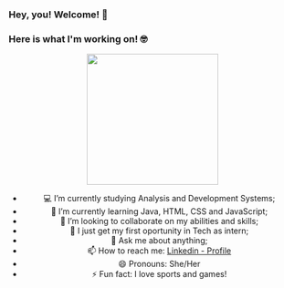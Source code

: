 ### Hey, you! Welcome! 👋
<!--
**BabiMacieira/BabiMacieira** is a ✨ _special_ ✨ repository because its `README.md` (this file) appears on your GitHub profile.

Here are some ideas to get you started:

- 🔭 I’m currently work on ...
- 🌱 I’m currently learning ...
- 👯 I’m looking to collaborate on ...
- 🤔 I’m looking for help with my ...
- 💬 Ask me about anything;...
- 📫 How to reach me: ...
- 😄 Pronouns: ...
- ⚡ Fun fact: ...
-->

### Here is what I'm working on! 🤓

<div id="header" align="center">
  <img src="https://c.tenor.com/AlUkiGkR2j8AAAAM/new-game-ahagon-umiko-programming.gif"  width="230"/>
  <div id="badges">
  
- 💻 I’m currently studying Analysis and Development Systems;
- 🌱 I’m currently learning Java, HTML, CSS and JavaScript;
- 👯 I’m looking to collaborate on my abilities and skills;
- 💪 I just get my first oportunity in Tech as intern;
- 💬 Ask me about anything;
- 📫 How to reach me: [Linkedin - Profile](https://www.linkedin.com/in/barbaramacieiraa/)
- 😄 Pronouns: She/Her
- ⚡ Fun fact: I love sports and games!
